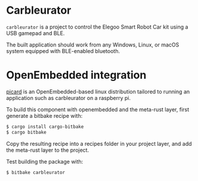 # Carbleurator

`carbleurator` is a project to control the Elegoo Smart Robot Car kit using a
USB gamepad and BLE.

The built application should work from any Windows, Linux, or macOS system
equipped with BLE-enabled bluetooth.

# OpenEmbedded integration
[picard](https://github.com/compenguy/picard) is an OpenEmbedded-based linux
distribution tailored to running an application such as carbleurator on a
raspberry pi.

To build this component with openembedded and the meta-rust layer, first
generate a bitbake recipe with:

```bash
$ cargo install cargo-bitbake
$ cargo bitbake
```

Copy the resulting recipe into a recipes folder in your project layer,
and add the meta-rust layer to the project.

Test building the package with:

```bash
$ bitbake carbleurator
```
